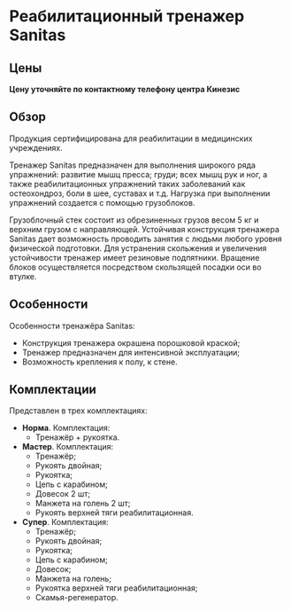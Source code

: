 # Реабилитационный тренажер Sanitas

## Цены

**Цену уточняйте по контактному телефону центра Кинезис**

## Обзор

Продукция сертифицирована для реабилитации в медицинских учреждениях.

Тренажер Sanitas предназначен для выполнения широкого ряда упражнений: развитие мышц пресса; груди; всех мышц рук и ног, а также реабилитационных упражнений таких заболеваний как остеохондроз, боли в шее, суставах и т.д. Нагрузка при выполнении упражнений создается с помощью грузоблоков.

Грузоблочный стек состоит из обрезиненных грузов весом 5 кг и верхним грузом с направляющей. Устойчивая конструкция тренажера Sanitas дает возможность проводить занятия с людьми любого уровня физической подготовки. Для устранения скольжения и увеличения устойчивости тренажер имеет резиновые подпятники. Вращение блоков осуществляется посредством скользящей посадки оси во втулке.

## Особенности

Особенности тренажёра Sanitas:

- Конструкция тренажера окрашена порошковой краской;
- Тренажер предназначен для интенсивной эксплуатации;
- Возможность крепления к полу, к стене.

## Комплектации

Представлен в трех комплектациях: 

- **Норма**. Комплектация: 
  - Тренажёр + рукоятка.
- **Мастер**. Комплектация: 
  - Тренажёр;
  - Рукоять двойная;
  - Рукоятка;
  - Цепь с карабином;
  - Довесок 2 шт; 
  - Манжета на голень 2 шт;
  - Рукоять верхней тяги реабилитационная.
- **Супер**. Комплектация:
  - Тренажёр;
  - Рукоять двойная;
  - Рукоятка;
  - Цепь с карабином;
  - Довесок;
  - Манжета на голень;
  - Рукоятка верхней тяги реабилитационная;
  - Скамья-регенератор.